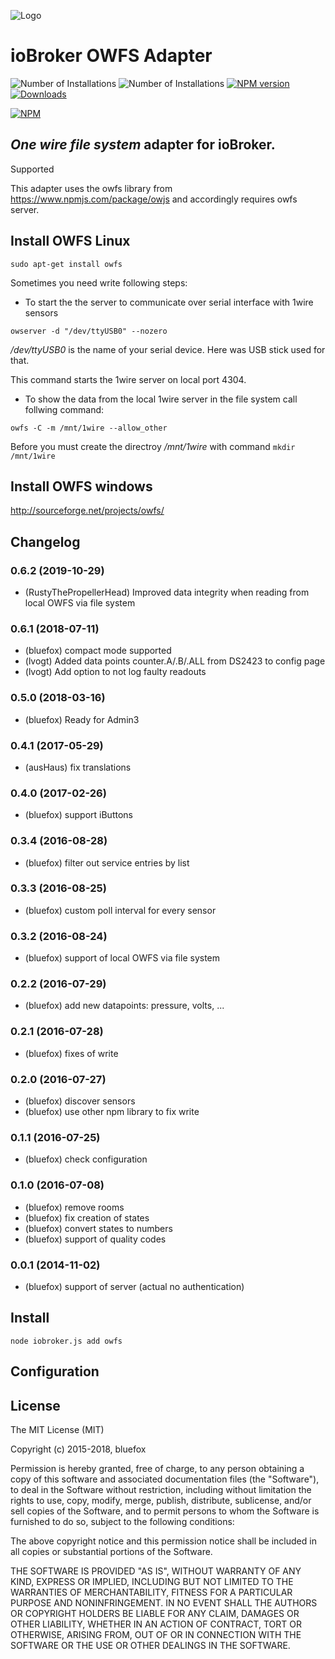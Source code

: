 ![Logo](admin/owfs.png)
# ioBroker OWFS Adapter

![Number of Installations](http://iobroker.live/badges/owfs-installed.svg) ![Number of Installations](http://iobroker.live/badges/owfs-stable.svg) [![NPM version](http://img.shields.io/npm/v/iobroker.owfs.svg)](https://www.npmjs.com/package/iobroker.owfs)
[![Downloads](https://img.shields.io/npm/dm/iobroker.owfs.svg)](https://www.npmjs.com/package/iobroker.owfs)

[![NPM](https://nodei.co/npm/iobroker.owfs.png?downloads=true)](https://nodei.co/npm/iobroker.owfs/)


## *One wire file system* adapter for ioBroker.

Supported

This adapter uses the owfs library from https://www.npmjs.com/package/owjs and accordingly requires owfs server.

## Install OWFS Linux

```sudo apt-get install owfs```

Sometimes you need write following steps:
- To start the the server to communicate over serial interface with 1wire sensors 

```
owserver -d "/dev/ttyUSB0" --nozero
```

*/dev/ttyUSB0* is the name of your serial device. Here was USB stick used for that.

This command starts the 1wire server on local port 4304.

- To show the data from the local 1wire server in the file system call follwing command: 

```
owfs -C -m /mnt/1wire --allow_other
```
Before you must create the directroy */mnt/1wire* with command `mkdir /mnt/1wire`

## Install OWFS windows
http://sourceforge.net/projects/owfs/

## Changelog
### 0.6.2 (2019-10-29)
* (RustyThePropellerHead) Improved data integrity when reading from local OWFS via file system

### 0.6.1 (2018-07-11)
* (bluefox) compact mode supported
* (lvogt) Added data points counter.A/.B/.ALL from DS2423 to config page
* (lvogt) Add option to not log faulty readouts

### 0.5.0 (2018-03-16)
* (bluefox) Ready for Admin3

### 0.4.1 (2017-05-29)
* (ausHaus) fix translations

### 0.4.0 (2017-02-26)
* (bluefox) support iButtons

### 0.3.4 (2016-08-28)
* (bluefox) filter out service entries by list

### 0.3.3 (2016-08-25)
* (bluefox) custom poll interval for every sensor

### 0.3.2 (2016-08-24)
* (bluefox) support of local OWFS via file system

### 0.2.2 (2016-07-29)
* (bluefox) add new datapoints: pressure, volts, ...

### 0.2.1 (2016-07-28)
* (bluefox) fixes of write

### 0.2.0 (2016-07-27)
* (bluefox) discover sensors
* (bluefox) use other npm library to fix write

### 0.1.1 (2016-07-25)
* (bluefox) check configuration

### 0.1.0 (2016-07-08)
* (bluefox) remove rooms
* (bluefox) fix creation of states
* (bluefox) convert states to numbers
* (bluefox) support of quality codes

### 0.0.1 (2014-11-02)
* (bluefox) support of server (actual no authentication)

## Install

```node iobroker.js add owfs```

## Configuration

## License

The MIT License (MIT)

Copyright (c) 2015-2018, bluefox

Permission is hereby granted, free of charge, to any person obtaining a copy
of this software and associated documentation files (the "Software"), to deal
in the Software without restriction, including without limitation the rights
to use, copy, modify, merge, publish, distribute, sublicense, and/or sell
copies of the Software, and to permit persons to whom the Software is
furnished to do so, subject to the following conditions:

The above copyright notice and this permission notice shall be included in
all copies or substantial portions of the Software.

THE SOFTWARE IS PROVIDED "AS IS", WITHOUT WARRANTY OF ANY KIND, EXPRESS OR
IMPLIED, INCLUDING BUT NOT LIMITED TO THE WARRANTIES OF MERCHANTABILITY,
FITNESS FOR A PARTICULAR PURPOSE AND NONINFRINGEMENT. IN NO EVENT SHALL THE
AUTHORS OR COPYRIGHT HOLDERS BE LIABLE FOR ANY CLAIM, DAMAGES OR OTHER
LIABILITY, WHETHER IN AN ACTION OF CONTRACT, TORT OR OTHERWISE, ARISING FROM,
OUT OF OR IN CONNECTION WITH THE SOFTWARE OR THE USE OR OTHER DEALINGS IN
THE SOFTWARE.
